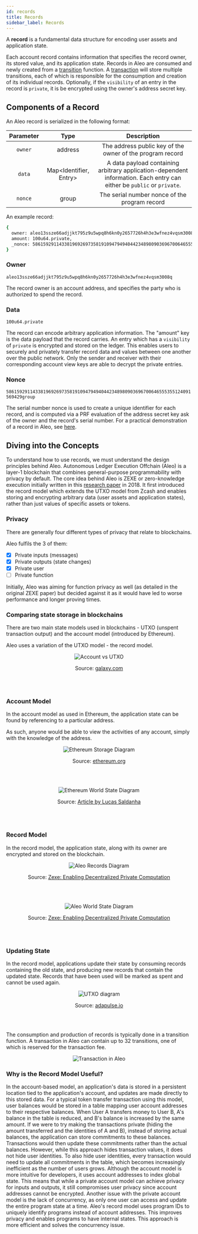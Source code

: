 ```yaml
---
id: records
title: Records
sidebar_label: Records
---
```



A **record** is a fundamental data structure for encoding user assets and application state.

Each account record contains information that specifies the record owner, its stored value, and its application state.
Records in Aleo are consumed and newly created from a [transition](04_transitions.md) function. A [transaction](03_transactions.md) will store multiple transitions, each of which is responsible for the consumption and creation of its individual records.
Optionally, if the `visibility` of an entry in the record is `private`, it is be encrypted using the owner's address secret key.

## Components of a Record

An Aleo record is serialized in the following format:

| Parameter |          Type          |                                                      Description                                                       |
|:---------:|:----------------------:|:----------------------------------------------------------------------------------------------------------------------:|
|  `owner`  |        address         |                               The address public key of the owner of the program record                                |
|  `data`   | Map<Identifier, Entry> | A data payload containing arbitrary application-dependent information. Each entry can either be `public` or `private`. |
|  `nonce`  |         group          |                                     The serial number nonce of the program record                                      |
An example record:
```bash
{
  owner: aleo13ssze66adjjkt795z9u5wpq8h6kn0y2657726h4h3e3wfnez4vqsm3008q.private,
  amount: 100u64.private,
  _nonce: 5861592911433819692697358191094794940442348980903696700646555355124091569429group.public
}
```

### Owner
`aleo13ssze66adjjkt795z9u5wpq8h6kn0y2657726h4h3e3wfnez4vqsm3008q`

The record owner is an account address, and specifies the party who is authorized to spend the record.


### Data
`100u64.private`

The record can encode arbitrary application information. The "amount" key is the data payload that the record carries.
An entry which has a `visibility` of `private` is encrypted and stored on the ledger.
This enables users to securely and privately transfer record data and values between one another over the public network.
Only the sender and receiver with their corresponding account view keys are able to decrypt the private entries.

### Nonce
`5861592911433819692697358191094794940442348980903696700646555355124091569429group`

The serial number nonce is used to create a unique identifier for each record, and is computed via a PRF evaluation of the address secret key ask of the owner and the record's serial number.
For a practical demonstration of a record in Aleo, see [here](https://youtu.be/JIgrKv_Q6Jo?feature=shared).


## Diving into the Concepts
To understand how to use records, we must understand the design principles behind Aleo.
Autonomous Ledger Execution Offchain (Aleo) is a layer-1 blockchain that combines general-purpose programmability with privacy by default.
The core idea behind Aleo is ZEXE or zero-knowledge execution initially written in this [research paper](https://eprint.iacr.org/2018/962.pdf) in 2018. It first introduced the record model which extends the UTXO model from Zcash and enables storing and encrypting arbitrary data (user assets and application states), rather than just values of specific assets or tokens.

### Privacy
There are generally four different types of privacy that relate to blockchains.

Aleo fulfils the 3 of them:
- [x] Private inputs (messages)
- [x] Private outputs (state changes)
- [x] Private user
- [ ] Private function

Initially, Aleo was aiming for function privacy as well (as detailed in the original ZEXE paper) but decided against it as it would have led to worse performance and longer proving times.


### Comparing state storage in blockchains
There are two main state models used in blockchains - UTXO (unspent transaction output) and the account model (introduced by Ethereum).

Aleo uses a variation of the UTXO model - the record model.

<p align="center" width="100%">
<img src={require("./images/account_vs_utxo.png").default} alt="Account vs UTXO"></img>
</p>

<p align="center" width="100%">
Source: <a href="https://www.galaxy.com/insights/research/mev-how-flashboys-became-flashbots/">galaxy.com</a>
</p>
<br></br>

### Account Model
In the account model as used in Ethereum, the application state can be found by referencing to a particular address.

As such, anyone would be able to view the activities of any account, simply with the knowledge of the address.

<p align="center" width="100%">
<img src={require("./images/ethereum_storage.png").default} alt="Ethereum Storage Diagram"></img>
</p>

<p align="center" width="100%">
Source: <a href="https://ethereum.org/en/develope.rs/docs/accounts/"> ethereum.org</a>
</p>
<br></br>


<p align="center" width="100%">
<img src={require("./images/ethereum_world_state.png").default} alt="Ethereum World State Diagram"></img>
</p>

<p align="center" width="100%">
Source: <a href="https://www.lucassaldanha.com/ethereum-yellow-paper-walkthrough-2/">Article by Lucas Saldanha</a>
</p>

<br></br>



### Record Model
In the record model, the application state, along with its owner are encrypted and stored on the blockchain.

<p align="center" width="300">
<img src={require("./images/record.png").default} alt="Aleo Records Diagram"></img>
</p>

<p align="center" width="100%">
Source: <a href="https://eprint.iacr.org/2018/962.pdf"> Zexe: Enabling Decentralized Private Computation</a>
</p>

<br></br>


<p align="center" width="100%">
<img src={require("./images/aleo_ledger.png").default} alt="Aleo World State Diagram"></img>
</p>


<p align="center" width="100%">
Source: <a href="https://eprint.iacr.org/2018/962.pdf"> Zexe: Enabling Decentralized Private Computation</a>
</p>
<br></br>



### Updating State
In the record model, applications update their state by consuming records containing the old state, and producing new records that contain the updated state. Records that have been used will be marked as spent and cannot be used again.

<p align="center" width="500">
<img src={require("./images/utxo.png").default} alt="UTXO diagram"></img>
</p>

<p align="center" width="100%">
Source: <a href="https://adapulse.io/the-extensive-guide-on-eutxo-utxo-and-the-accounts-based-model/"> adapulse.io</a>
</p>
<br></br>

The consumption and production of records is typically done in a transition function. A transaction in Aleo can contain up to 32 transitions, one of which is reserved for the transaction fee.


<p align="center" width="100%">
<img src={require("./images/transaction_in_aleo.png").default}  alt="Transaction in Aleo"></img>
</p>

### Why is the Record Model Useful?

In the account-based model, an application's data is stored in a persistent location tied to the application's account, and updates are made directly to this stored data. For a typical token transfer transaction using this model, user balances would be stored in a table mapping user account addresses to their respective balances. When User A transfers money to User B, A's balance in the table is reduced, and B's balance is increased by the same amount.
If we were to try making the transactions private (hiding the amount transferred and the identities of A and B), instead of storing actual balances, the application can store commitments to these balances. Transactions would then update these commitments rather than the actual balances. However, while this approach hides transaction values, it does not hide user identities. To also hide user identities, every transaction would need to update all commitments in the table, which becomes increasingly inefficient as the number of users grows.
Although the account model is more intuitive for developers, it uses account addresses to index global state. This means that while a private account model can achieve privacy for inputs and outputs, it still compromises user privacy since account addresses cannot be encrypted. Another issue with the private account model is the lack of concurrency, as only one user can access and update the entire program state at a time.
Aleo's record model uses program IDs to uniquely identify programs instead of account addresses. This improves privacy and enables programs to have internal states. This approach is more efficient and solves the concurrency issue.








